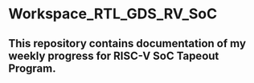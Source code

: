 # Workspace_RTL_GDS_RV_SoC
## This repository contains documentation of my weekly progress for RISC-V SoC Tapeout Program.

